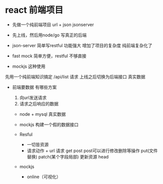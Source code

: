 # react 前端项目
  - 先做一个纯前端项目 url + json  jsonserver
  - 先上线，然后用node/go 写真正的后端

  - json-server 简单写restful 功能强大 增加了项目的复杂度 纯前端复杂化了
  - fast mock 简单方便，restful 不够直接
  - mockjs 这种使用
  
  先用一个纯前端知识搞定
  /api/list  请求
  上线之后切换为后端接口 真实数据

- 前端要数据 有哪些方案
  1. 向url发送请求
  2. 请求之后响应的数据

  - node + mysql 真实数据
  - mockjs 构建一个假的数据接口
  
  - Resful
    - 一切皆资源
    - 请求动作 + url 请求
      get post post可以进行修改删除等操作
      put(文件替换) patch(某个字段局部) 更新资源
      head 

  - mockjs
    - online（可视化）